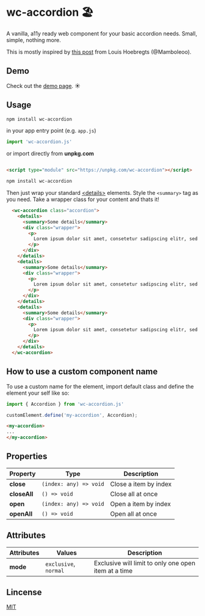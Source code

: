 # wc-accordion 🏖
A vanilla, a11y ready web component for your basic accordion needs. Small, simple, nothing more.

This is mostly inspired by [this post][link-post] from Louis Hoebregts (@Mamboleoo).

## Demo

Check out the [demo page][link-demo]. ☀️

## Usage

```bash
npm install wc-accordion
```
in your app entry point (e.g. `app.js`)
```js
import 'wc-accordion.js'
```
or import directly from **unpkg.com**
```html

<script type="module" src="https://unpkg.com/wc-accordion"></script>
```

```bash
npm install wc-accordion
```
Then just wrap your standard [\<details\>](https://developer.mozilla.org/en-US/docs/Web/HTML/Element/details) elements. Style the `<summary>` tag as you need. Take a wrapper class for your content and thats it!

```html
  <wc-accordion class="accordion">
    <details>
      <summary>Some details</summary>
      <div class="wrapper">
        <p>
          Lorem ipsum dolor sit amet, consetetur sadipscing elitr, sed diam
        </p>
      </div>
    </details>
    <details>
      <summary>Some details</summary>
      <div class="wrapper">
        <p>
          Lorem ipsum dolor sit amet, consetetur sadipscing elitr, sed diam
        </p>
      </div>
    </details>
    <details>
      <summary>Some details</summary>
      <div class="wrapper">
        <p>
          Lorem ipsum dolor sit amet, consetetur sadipscing elitr, sed diam
        </p>
      </div>
    </details>
  </wc-accordion>

```

## How to use a custom component name

To use a custom name for the element, import default class and define the element your self like so:

```js
import { Accordion } from 'wc-accordion.js'

customElement.define('my-accordion', Accordion);
```

```html
<my-accordion>
...
</my-accordion>
```

## Properties

| Property              | Type                   | Description                                      |
|-----------------------|------------------------|--------------------------------------------------|
| **close**               | `(index: any) => void` | Close a item by index |
| **closeAll**            | `() => void`           | Close all at once |
| **open**                | `(index: any) => void` | Open a item by index |
| **openAll**             | `() => void`           | Open all at once |

## Attributes
| Attributes            | Values                 | Description                                     |
|-----------------------|------------------------|-------------------------------------------------|
| **mode**                | `exclusive`, `normal`  | Exclusive will limit to only one open item at a time



[link-demo]: https://funkeeflow.github.io/wc-accordion/
[link-license]: https://github.com/funkeeflow/wc-accordion/blob/master/LICENSE
[link-post]: https://css-tricks.com/how-to-animate-the-details-element-using-waapi/

## Lincense

[MIT][link-license]
